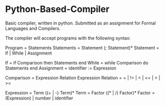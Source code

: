 # Python-Based-Compiler

Basic compiler, written in python.
Submitted as an assignment for Formal Languages and Compilers.

The compiler will accept programs with the following syntax:

Program = Statements
Statements = Statement (; Statement)*
Statement = If | While | Assignment

If = if Comparison then Statements end
While = while Comparison do Statements end
Assignment = identifier := Expression

Comparison = Expression Relation Expression
Relation = = | != | < | <= | > | >=

Expression = Term ((+ | -) Term)*
Term = Factor ((* | /) Factor)*
Factor = (Expression) | number | identifier

